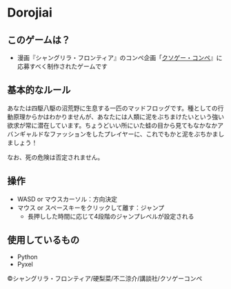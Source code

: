 # Dorojiai
## このゲームは？
- 漫画『シャングリラ・フロンティア』のコンペ企画「[クソゲー・コンペ](https://shangrilafrontier.com/special/)』に応募すべく制作されたゲームです
## 基本的なルール
あなたは四駆八駆の沼荒野に生息する一匹のマッドフロッグです。種としての行動原理からかはわかりませんが、あなたには人類に泥をぶちまけたいという強い欲求が常に潜在しています。ちょうどいい所にいた蛙の目から見てもなかなかアバンギャルドなファッションをしたプレイヤーに、これでもかと泥をぶちかましましょう！

なお、死の危険は否定されません。
## 操作
- WASD or マウスカーソル：方向決定
- マウス or スペースキーをクリックして離す：ジャンプ
    - 長押しした時間に応じて4段階のジャンプレベルが設定される
## 使用しているもの
- Python
- Pyxel

©シャングリラ・フロンティア/硬梨菜/不二涼介/講談社/クソゲーコンペ
